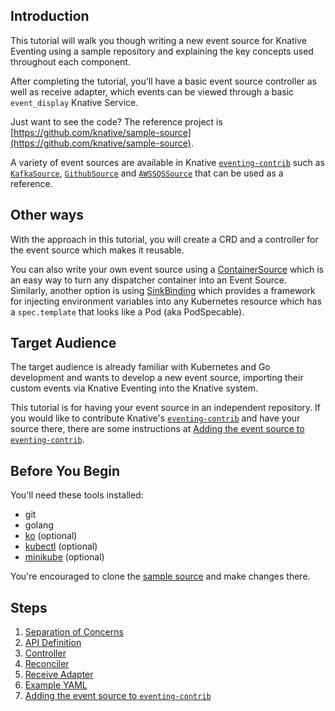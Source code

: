 ## Introduction

This tutorial will walk you though writing a new event source for Knative
Eventing using a sample repository and explaining the key concepts used
throughout each component.

After completing the tutorial, you'll have a basic event source controller as
well as receive adapter, which events can be viewed through a basic
`event_display` Knative Service.

Just want to see the code? The reference project is
[https://github.com/knative/sample-source](https://github.com/knative/sample-source).

A variety of event sources are available in Knative [`eventing-contrib`](https://github.com/knative/eventing-contrib/) such as
[`KafkaSource`](https://github.com/knative/eventing-contrib/tree/master/kafka/source),
[`GithubSource`](https://github.com/knative/eventing-contrib/tree/master/github) and
[`AWSSQSSource`](https://github.com/knative/eventing-contrib/tree/master/awssqs) that can be used as a reference.

## Other ways

With the approach in this tutorial, you will create a CRD and a controller for the event source which makes it reusable.

You can also write your own event source using a [ContainerSource](../../../eventing/sources/README.md#meta-sources) which
is an easy way to turn any dispatcher container into an Event Source. Similarly, another option is using [SinkBinding](../../../eventing/sources/README.md#meta-sources)
which provides a framework for injecting environment variables into any Kubernetes resource which has a `spec.template` that looks like a Pod (aka PodSpecable).


## Target Audience

The target audience is already familiar with Kubernetes and Go development and
wants to develop a new event source, importing their custom events via Knative
Eventing into the Knative system.

This tutorial is for having your event source in an independent repository.
If you would like to contribute Knative's [`eventing-contrib`](https://github.com/knative/eventing-contrib/) and have your source
there, there are some instructions at [Adding the event source to `eventing-contrib`](./07-eventing-contrib.md).

## Before You Begin

You'll need these tools installed:

- git
- golang
- [ko](https://github.com/google/ko/) (optional)
- [kubectl](https://kubernetes.io/docs/tasks/tools/install-kubectl/) (optional)
- [minikube](https://github.com/kubernetes/minikube) (optional)

You're encouraged to clone the [sample source](https://github.com/knative/sample-source) and make changes there.

## Steps

1. [Separation of Concerns](./01-theory.md)
2. [API Definition](./02-lifecycle-and-types.md)
3. [Controller](./03-controller.md)
4. [Reconciler](./04-reconciler.md)
5. [Receive Adapter](./05-receive-adapter.md)
6. [Example YAML](./06-yaml.md)
7. [Adding the event source to `eventing-contrib`](./07-eventing-contrib.md)
